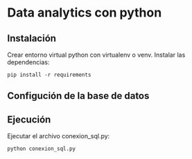 # Data analytics con python

## Instalación

Crear entorno virtual python con virtualenv o venv. Instalar las dependencias:

```
pip install -r requirements
```

## Configución de la base de datos


## Ejecución

Ejecutar el archivo conexion_sql.py:

```
python conexion_sql.py
```

